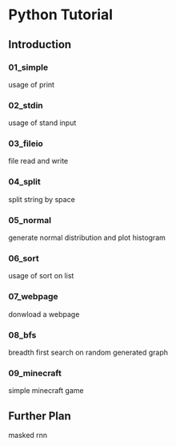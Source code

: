 # Python Tutorial

## Introduction
### 01_simple
usage of print
### 02_stdin
usage of stand input
### 03_fileio
file read and write
### 04_split
split string by space
### 05_normal
generate normal distribution and plot histogram
### 06_sort
usage of sort on list
### 07_webpage
donwload a webpage
### 08_bfs
breadth first search on random generated graph
### 09_minecraft
simple minecraft game


## Further Plan
masked rnn
